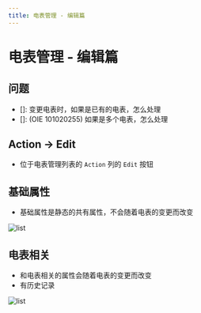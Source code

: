 ```yaml
---
title: 电表管理 - 编辑篇
---
```


# 电表管理 - 编辑篇

## 问题
- []: 变更电表时，如果是已有的电表，怎么处理
- []: (OIE 101020255) 如果是多个电表，怎么处理

## Action -> Edit
- 位于电表管理列表的 `Action` 列的 `Edit` 按钮

## 基础属性
- 基础属性是静态的共有属性，不会随着电表的变更而改变

<img :src="$withBase('/img/c3-6.png')" alt="list">

## 电表相关
- 和电表相关的属性会随着电表的变更而改变
- 有历史记录

<img :src="$withBase('/img/c4-2.png')" alt="list">